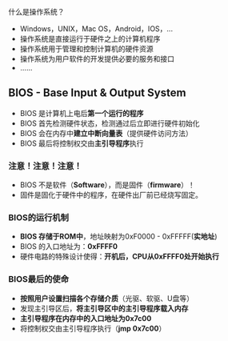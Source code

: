 什么是操作系统？

- Windows，UNIX，Mac OS，Android，IOS，...
- 操作系统是直接运行于硬件之上的计算机程序
- 操作系统用于管理和控制计算机的硬件资源
- 操作系统为用户软件的开发提供必要的服务和接口
- ......

## BIOS - Base Input & Output System

- BIOS 是计算机上电后**第一个运行的程序**
- BIOS 首先检测硬件状态，检测通过后立即进行硬件初始化
- BIOS 会在内存中**建立中断向量表**（提供硬件访问方法）
- BIOS 最后将控制权交由**主引导程序**执行

### 注意！注意！注意！

- BIOS 不是软件（**Software**），而是固件（**firmware**）！
- 固件是固化于硬件中的程序，在硬件出厂前已经烧写固定。

### BIOS的运行机制

- **BIOS 存储于ROM中**，地址映射为0xF0000 - 0xFFFFF(**实地址**)
- BIOS 的入口地址为：**0xFFFF0**
- 硬件电路的特殊设计使得：**开机后，CPU从0xFFFF0处开始执行**

### BIOS最后的使命

- **按照用户设置扫描各个存储介质**（光驱、软驱、U盘等）
- 发现主引导区后，**将主引导区中的主引导程序载入内存**
- **主引导程序在内存中的入口地址为0x7c00**
- 将控制权交由主引导程序执行（**jmp 0x7c00**）
